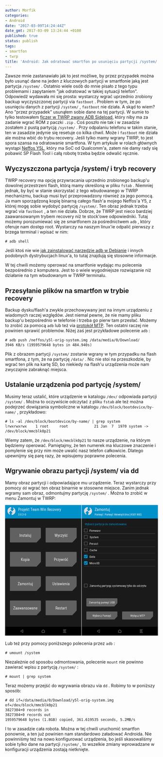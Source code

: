 ```yaml
---
author: Morfik
categories:
- Android
date: "2017-03-09T14:24:44Z"
date_gmt: 2017-03-09 13:24:44 +0100
published: true
status: publish
tags:
- smartfon
- twrp
title: 'Android: Jak odratować smartfon po usunięciu partycji /system/'
---
```


Zawsze mnie zastanawiało jak to jest możliwe, by przez przypadek można było usunąć dane na jeden z
kluczowych partycji w smartfonie jaką jest partycja `/system/` . Ostatnio wiele osób do mnie pisało
z tego typu problemami i zapytaniem "jak odratować w takiej sytuacji telefon". Odpowiedź wydawała mi
się prosta: wystarczy wgrać uprzednio zrobiony backup wyczyszczonej partycji via `fastboot` .
Problem w tym, że po usunięciu danych z partycji `/system/` , `fastboot` nie działa. A skąd to wiem?
Ano "przez przypadek" usunąłem sobie dane na tej partycji. W sumie to tylko testowałem [ficzer w
TWRP zwany ADB Sideload](https://twrp.me/faq/ADBSideload.html), który niby ma za zadanie wgrać ROM z
paczki `.zip` . Coś poszło nie tak i w zasadzie zostałem z pustą partycją `/system/` . Przy
odpalaniu telefonu w takim stanie, ten w zasadzie jedynie się resetuje co kilka chwil. Może i
`fastboot` nie działa ale można wbić do trybu recovery. Jeśli tylko mamy wgrany TWRP, to jest spora
szansa na odratowanie smartfona. W tym artykule w rolach głównych wystąpi [Neffos
Y5L](http://www.neffos.pl/product/details/Y5L), który ma SoC od Qualcomm'a, zatem nie damy rady się
pobawić SP Flash Tool i całą robotę trzeba będzie odwalić ręcznie.

<!--more-->
## Wyczyszczona partycja /system/ i tryb recovery

TWRP recovery ma opcję przywracania uprzednio zrobionego backup'u dowolnej przestrzeni flash, którą
mamy określoną w pliku `fstab` . Niemniej jednak, by być w stanie skorzystać z tego wbudowanego w
TWRP mechanizmu, backup musi być przeprowadzony również za jego pomocą. Ja mam sporządzoną kopię
binarną całego flash'a mojego Neffos'a Y5, z której mogę sobie wydobyć partycję `/system/`. Ten
obraz jednak trzeba wgrać via `fastboot` , a ten nie działa. Dobrze, że TWRP jest nieco bardziej
zaawansowanym trybem recovery niż te stock'owe odpowiedniki. Tutaj możemy porozumiewać się ze
smartfonem za pośrednictwem `adb` , który oferuje nam dostęp root. Wystarczy na naszym linux'ie
odpalić pierwszy z brzega terminal i wpisać w nim:

    # adb shell

Jeśli ktoś nie wie [jak zainstalować narzędzie adb w
Debianie](/post/android-jak-zainstalowac-adb-i-fastboot-pod-linux/) i innych
podobnych dystrybucjach linux'a, to tutaj znajdują się stosowne informacje.

W tej chwili możemy operować na smartfonie wydając mu polecenia bezpośrednio z komputera. Jest to o
wiele wygodniejsze rozwiązanie niż działanie na tym wbudowanym w TWRP terminalu.

## Przesyłanie plików na smartfon w trybie recovery

Backup dysku/flash'a zwykle przechowywany jest na innym urządzeniu z wiadomych raczej względów. Jest
niemal pewne, że nie mamy pliku backup'u bezpośrednio w telefonie i trzeba go pierw tam przesłać.
Możemy to zrobić za pomocą `adb` lub też via [protokół
MTP](/post/smartfon-android-linux-mtp-ptp/). Ten ostatni raczej nie powinien
sprawić problemów. Niżej zaś jest przykładowe polecenie `adb` :

    # adb push /neffos/y5l-orig-system.img /data/media/0/Download/
    3946 KB/s (1959579648 bytes in 484.940s)

Plik z obrazem partycji `/system/` zostanie wgrany w tym przypadku na flash smartfona, z tym, że na
partycję `/data/` . Nic nie stoi na przeszkodzie, by wgrać ten plik na kartę SD, bo niekiedy na
flash'u urządzenia może nam zwyczajnie zabraknąć miejsca.

## Ustalanie urządzenia pod partycję /system/

Musimy teraz ustalić, które urządzenie w katalogu `/dev/` odpowiada partycji `/system/` . Można to
oczywiście odczytać z pliku `fstab` ale też można podejrzeć dowiązania symboliczne w katalogu
`/dev/block/bootdevice/by-name/` , przykładowo:

    # ls -al /dev/block/bootdevice/by-name/ | grep system
    lrwxrwxrwx    1 root     root            21 Jan  7  1970 system -> /dev/block/mmcblk0p21

Wiemy zatem, że `/dev/block/mmcblk0p21` to nasze urządzenie, na którym będziemy operować.
Pamiętajmy, że ten numerek ma kluczowe znaczenie i pomylenie się przy nim może uwalić nasz telefon
całkowicie. Dlatego upewnijmy się parę razy, że wpisujemy poprawne polecenia.

## Wgrywanie obrazu partycji /system/ via dd

Mamy obraz partycji i odpowiadające mu urządzenie. Teraz wystarczy przy pomocy `dd` wgrać ten obraz
binarnie w stosowne miejsce. Zanim jednak wgramy sam obraz, odmontujmy partycję `/system/` . Można
to zrobić w menu Zamontuj w
TWRP:

![](/img/2017/03/001.twrp-recovery-system.png#big)

Lub też przy pomocy poniższego polecenia przez `adb` :

    # umount /system

Niezależnie od sposobu odmontowania, polecenie `mount` nie powinno zawierać wpisu z partycją
`/system/` :

    # mount | grep system

Teraz możemy przejść do wgrywania obrazu via `dd` . Robimy to w poniższy sposób:

    # dd if=/data/media/0/Download/y5l-orig-system.img of=/dev/block/mmcblk0p21
    3827304+0 records in
    3827304+0 records out
    1959579648 bytes (1.8GB) copied, 361.619535 seconds, 5.2MB/s

I to w zasadzie cała robota. Można w tej chwili uruchomić smartfon ponownie, a ten już powinien nam
standardowo załadować Androida. Nie powinniśmy też na nowo konfigurować urządzenia, bo jeśli
skasowaliśmy sobie tylko dane na partycji `/system/` , to wszelkie zmiany wprowadzane w konfiguracji
urządzenia zostają nietknięte.
